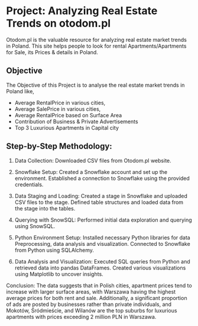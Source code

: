 # Project: Analyzing Real Estate Trends on otodom.pl
Otodom.pl is the valuable resource for analyzing real estate market trends in Poland. 
This site helps people to look for rental Apartments/Apartments for Sale, its Prices & details in Poland.

## Objective
The Objective of this Project is to analyse the real estate market trends in Poland like, 
* Average RentalPrice in various cities,
* Average SalePrice in various cities,
* Average RentalPrice based on Surface Area
* Contribution of Business & Private Advertisements
* Top 3 Luxurious Apartments in Capital city

## Step-by-Step Methodology:

1. Data Collection: 
  Downloaded CSV files from Otodom.pl website.

2. Snowflake Setup:
  Created a Snowflake account and set up the environment.
  Established a connection to Snowflake using the provided credentials.

3. Data Staging and Loading:
  Created a stage in Snowflake and uploaded CSV files to the stage.
  Defined table structures and loaded data from the stage into the tables.

4. Querying with SnowSQL:
  Performed initial data exploration and querying using SnowSQL.

5. Python Environment Setup:
  Installed necessary Python libraries for data Preprocessing, data analysis and visualization.
  Connected to Snowflake from Python using SQLAlchemy.

6. Data Analysis and Visualization:
  Executed SQL queries from Python and retrieved data into pandas DataFrames.
  Created various visualizations using Matplotlib to uncover insights.

Conclusion:
The data suggests that in Polish cities, apartment prices tend to increase with larger surface areas, with Warszawa having the highest average prices for both rent and sale. Additionally, a significant proportion of ads are posted by businesses rather than private individuals, and Mokotów, Śródmieście, and Wilanów are the top suburbs for luxurious apartments with prices exceeding 2 million PLN in Warszawa.

